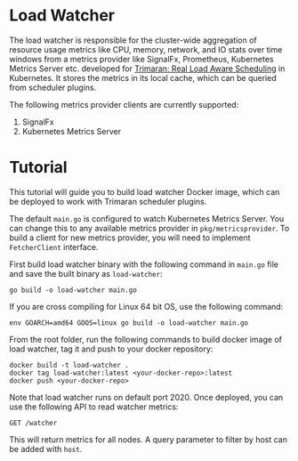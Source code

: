 # Load Watcher

The load watcher is responsible for the cluster-wide aggregation of resource usage metrics like CPU, memory, network, and IO stats over time windows from a metrics provider like SignalFx, Prometheus, Kubernetes Metrics Server etc. developed for [Trimaran: Real Load Aware Scheduling](https://github.com/kubernetes-sigs/scheduler-plugins/blob/master/kep/61-Trimaran-real-load-aware-scheduling/README.md) in Kubernetes.
It stores the metrics in its local cache, which can be queried from scheduler plugins.

The following metrics provider clients are currently supported:

1) SignalFx
2) Kubernetes Metrics Server

# Tutorial

This tutorial will guide you to build load watcher Docker image, which can be deployed to work with Trimaran scheduler plugins.

The default `main.go` is configured to watch Kubernetes Metrics Server.
You can change this to any available metrics provider in `pkg/metricsprovider`.
To build a client for new metrics provider, you will need to implement `FetcherClient` interface.

First build load watcher binary with the following command in `main.go` file and save the built binary as `load-watcher`:

```
go build -o load-watcher main.go
```

If you are cross compiling for Linux 64 bit OS, use the following command:

```
env GOARCH=amd64 GOOS=linux go build -o load-watcher main.go
```

From the root folder, run the following commands to build docker image of load watcher, tag it and push to your docker repository:

```
docker build -t load-watcher .
docker tag load-watcher:latest <your-docker-repo>:latest
docker push <your-docker-repo>
```

Note that load watcher runs on default port 2020. Once deployed, you can use the following API to read watcher metrics:

```
GET /watcher
```

This will return metrics for all nodes. A query parameter to filter by host can be added with `host`.